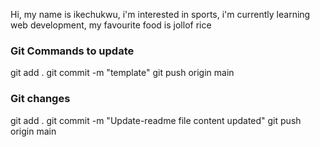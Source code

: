 Hi, my name is ikechukwu,
i'm interested in sports,
i'm currently learning web development,
my favourite food is jollof rice

### Git Commands to update

git add .
git commit -m "template"
git push origin main

### Git changes 

git add .
git commit -m "Update-readme file content updated"
git push origin main